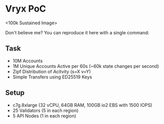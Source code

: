 # Vryx PoC

<100k Sustained Image>

Don't believe me? You can reproduce it here with a single command: <TODO>

## Task
* 10M Accounts
* 1M Unique Accounts Active per 60s (~60k state changes per second)
* Zipf Distribution of Acitvity (s=X v=Y)
* Simple Transfers using ED25519 Keys

## Setup
* c7g.8xlarge (32 vCPU, 64GB RAM, 100GB io2 EBS with 1500 IOPS)
* 25 Validators (5 in each region)
* 5 API Nodes (1 in each region)

